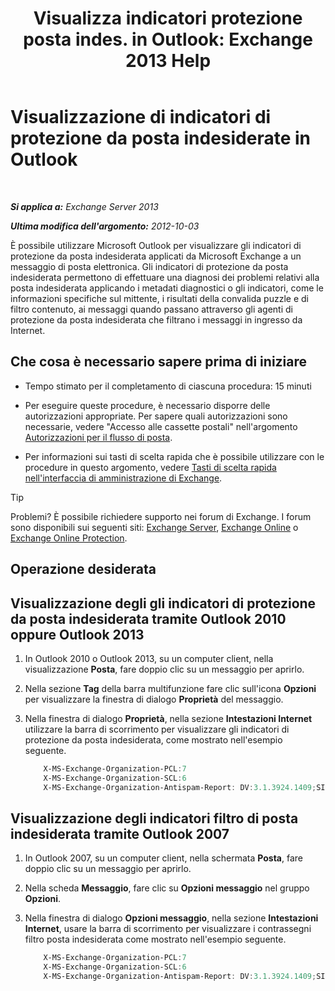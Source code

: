 ﻿---
title: 'Visualizza indicatori protezione posta indes. in Outlook: Exchange 2013 Help'
TOCTitle: Visualizzazione di indicatori di protezione da posta indesiderate in Outlook
ms:assetid: cddb5dbf-ad1e-471c-9fc8-28ddcf7ec1d0
ms:mtpsurl: https://technet.microsoft.com/it-it/library/Bb124595(v=EXCHG.150)
ms:contentKeyID: 50481727
ms.date: 05/22/2018
mtps_version: v=EXCHG.150
ms.translationtype: MT
---

# Visualizzazione di indicatori di protezione da posta indesiderate in Outlook

 

_**Si applica a:** Exchange Server 2013_

_**Ultima modifica dell'argomento:** 2012-10-03_

È possibile utilizzare Microsoft Outlook per visualizzare gli indicatori di protezione da posta indesiderata applicati da Microsoft Exchange a un messaggio di posta elettronica. Gli indicatori di protezione da posta indesiderata permettono di effettuare una diagnosi dei problemi relativi alla posta indesiderata applicando i metadati diagnostici o gli indicatori, come le informazioni specifiche sul mittente, i risultati della convalida puzzle e di filtro contenuto, ai messaggi quando passano attraverso gli agenti di protezione da posta indesiderata che filtrano i messaggi in ingresso da Internet.

## Che cosa è necessario sapere prima di iniziare

  - Tempo stimato per il completamento di ciascuna procedura: 15 minuti

  - Per eseguire queste procedure, è necessario disporre delle autorizzazioni appropriate. Per sapere quali autorizzazioni sono necessarie, vedere "Accesso alle cassette postali" nell'argomento [Autorizzazioni per il flusso di posta](mail-flow-permissions-exchange-2013-help.md).

  - Per informazioni sui tasti di scelta rapida che è possibile utilizzare con le procedure in questo argomento, vedere [Tasti di scelta rapida nell'interfaccia di amministrazione di Exchange](keyboard-shortcuts-in-the-exchange-admin-center-exchange-online-protection-help.md).


> [!TIP]
> Problemi? È possibile richiedere supporto nei forum di Exchange. I forum sono disponibili sui seguenti siti: <A href="https://go.microsoft.com/fwlink/p/?linkid=60612">Exchange Server</A>, <A href="https://go.microsoft.com/fwlink/p/?linkid=267542">Exchange Online</A> o <A href="https://go.microsoft.com/fwlink/p/?linkid=285351">Exchange Online Protection</A>.



## Operazione desiderata

## Visualizzazione degli gli indicatori di protezione da posta indesiderata tramite Outlook 2010 oppure Outlook 2013

1.  In Outlook 2010 o Outlook 2013, su un computer client, nella visualizzazione **Posta**, fare doppio clic su un messaggio per aprirlo.

2.  Nella sezione **Tag** della barra multifunzione fare clic sull'icona **Opzioni** per visualizzare la finestra di dialogo **Proprietà** del messaggio.

3.  Nella finestra di dialogo **Proprietà**, nella sezione **Intestazioni Internet** utilizzare la barra di scorrimento per visualizzare gli indicatori di protezione da posta indesiderata, come mostrato nell'esempio seguente.
    ```powershell
        X-MS-Exchange-Organization-PCL:7
        X-MS-Exchange-Organization-SCL:6
        X-MS-Exchange-Organization-Antispam-Report: DV:3.1.3924.1409;SID:SenderIDStatus Fail;PCL:PhishingLevel SUSPICIOUS;CW:CustomList;PP:Presolved;TIME:TimeBasedFeatures
    ```
## Visualizzazione degli indicatori filtro di posta indesiderata tramite Outlook 2007

1.  In Outlook 2007, su un computer client, nella schermata **Posta**, fare doppio clic su un messaggio per aprirlo.

2.  Nella scheda **Messaggio**, fare clic su **Opzioni messaggio** nel gruppo **Opzioni**.

3.  Nella finestra di dialogo **Opzioni messaggio**, nella sezione **Intestazioni Internet**, usare la barra di scorrimento per visualizzare i contrassegni filtro posta indesiderata come mostrato nell'esempio seguente.
    ```powershell
        X-MS-Exchange-Organization-PCL:7
        X-MS-Exchange-Organization-SCL:6
        X-MS-Exchange-Organization-Antispam-Report: DV:3.1.3924.1409;SID:SenderIDStatus Fail;PCL:PhishingLevel SUSPICIOUS;CW:CustomList;PP:Presolved;TIME:TimeBasedFeatures
    ```
